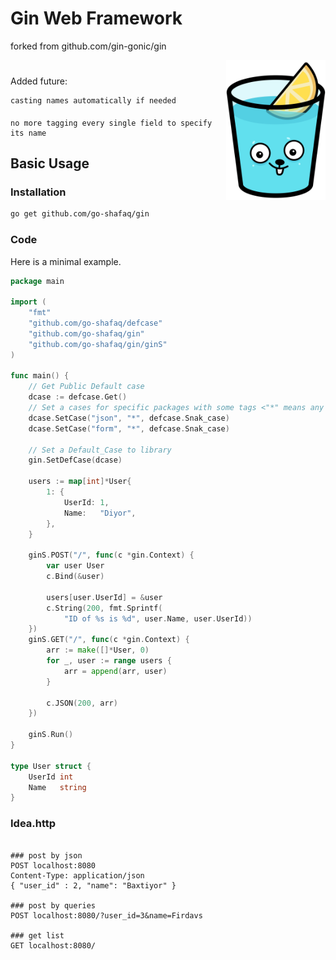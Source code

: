 # Gin Web Framework

forked from github.com/gin-gonic/gin

<img align="right" width="159px" src="https://raw.githubusercontent.com/gin-gonic/logo/master/color.png">

#
#
#
Added future:

    casting names automatically if needed
####
    no more tagging every single field to specify its name

## Basic Usage

### Installation

```bash
go get github.com/go-shafaq/gin
```


### Code

Here is a minimal example.

```go
package main

import (
	"fmt"
	"github.com/go-shafaq/defcase"
	"github.com/go-shafaq/gin"
	"github.com/go-shafaq/gin/ginS"
)

func main() {
	// Get Public Default case
	dcase := defcase.Get()
	// Set a cases for specific packages with some tags <"*" means any package>
	dcase.SetCase("json", "*", defcase.Snak_case)
	dcase.SetCase("form", "*", defcase.Snak_case)

	// Set a Default_Case to library
	gin.SetDefCase(dcase)

	users := map[int]*User{
		1: {
			UserId: 1,
			Name:   "Diyor",
		},
	}

	ginS.POST("/", func(c *gin.Context) {
		var user User
		c.Bind(&user)

		users[user.UserId] = &user
		c.String(200, fmt.Sprintf(
			"ID of %s is %d", user.Name, user.UserId))
	})
	ginS.GET("/", func(c *gin.Context) {
		arr := make([]*User, 0)
		for _, user := range users {
			arr = append(arr, user)
		}

		c.JSON(200, arr)
	})

	ginS.Run()
}

type User struct {
	UserId int
	Name   string
}
```

### Idea.http

```http request

### post by json
POST localhost:8080
Content-Type: application/json
{ "user_id" : 2, "name": "Baxtiyor" }

### post by queries
POST localhost:8080/?user_id=3&name=Firdavs

### get list
GET localhost:8080/

```


